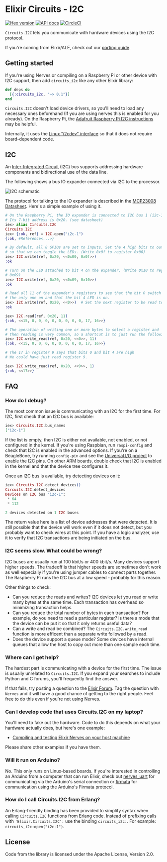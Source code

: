 # Elixir Circuits - I2C

[![Hex version](https://img.shields.io/hexpm/v/circuits_i2c.svg "Hex version")](https://hex.pm/packages/circuits_i2c)
[![API docs](https://img.shields.io/hexpm/v/circuits_i2c.svg?label=hexdocs "API docs")](https://hexdocs.pm/circuits_i2c/Circuits.I2C.html)
[![CircleCI](https://circleci.com/gh/elixir-circuits/circuits_i2c.svg?style=svg)](https://circleci.com/gh/elixir-circuits/circuits_i2c)

`Circuits.I2C` lets you communicate with hardware devices using the I2C
protocol.

If you're coming from Elixir/ALE, check out our [porting guide](PORTING.md).

## Getting started

If you're using Nerves or compiling on a Raspberry Pi or other device with I2C
support, then add `circuits_i2c` like any other Elixir library:

```elixir
def deps do
  [{:circuits_i2c, "~> 0.1"}]
end
```

`Circuits.I2C` doesn't load device drivers, so you'll need to load any necessary
ones beforehand (If you are using nerves this is enabled for you already).  On the Raspberry Pi, the [Adafruit Raspberry Pi I2C
instructions](https://learn.adafruit.com/adafruits-raspberry-pi-lesson-4-gpio-setup/configuring-i2c)
may be helpful.

Internally, it uses the [Linux "i2cdev"
interface](https://elixir.bootlin.com/linux/latest/source/Documentation/i2c/dev-interface)
so that it does not require board-dependent code.

## I2C

An [Inter-Integrated Circuit](https://en.wikipedia.org/wiki/I%C2%B2C) (I2C) bus
supports addressing hardware components and bidirectional use of the data line.

The following shows a bus IO expander connected via I2C to the processor.

![I2C schematic](assets/images/schematic-i2c.png)

The protocol for talking to the IO expander is described in the [MCP23008
Datasheet](http://www.microchip.com/wwwproducts/Devices.aspx?product=MCP23008).
Here's a simple example of using it.

```elixir
# On the Raspberry Pi, the IO expander is connected to I2C bus 1 (i2c-1).
# Its 7-bit address is 0x20. (see datasheet)
iex> alias Circuits.I2C
Circuits.I2C
iex> {:ok, ref} = I2C.open("i2c-1")
{:ok, #Reference<...>}

# By default, all 8 GPIOs are set to inputs. Set the 4 high bits to outputs
# so that we can toggle the LEDs. (Write 0x0f to register 0x00)
iex> I2C.write(ref, 0x20, <<0x00, 0x0f>>)
:ok

# Turn on the LED attached to bit 4 on the expander. (Write 0x10 to register
# 0x09)
iex> I2C.write(ref, 0x20, <<0x09, 0x10>>)
:ok

# Read all 11 of the expander's registers to see that the bit 0 switch is
# the only one on and that the bit 4 LED is on.
iex> I2C.write(ref, 0x20, <<0>>)  # Set the next register to be read to 0
:ok

iex> I2C.read(ref, 0x20, 11)
{:ok, <<15, 0, 0, 0, 0, 0, 0, 0, 0, 17, 16>>}

# The operation of writing one or more bytes to select a register and
# then reading is very common, so a shortcut is to just run the following:
iex> I2C.write_read(ref, 0x20, <<0>>, 11)
{:ok, <<15, 0, 0, 0, 0, 0, 0, 0, 0, 17, 16>>}

# The 17 in register 9 says that bits 0 and bit 4 are high
# We could have just read register 9.

iex> I2C.write_read(ref, 0x20, <<9>>, 1)
{:ok, <<17>>}
```

## FAQ

### How do I debug?

The most common issue is communicating with an I2C for the first time.  For I2C,
first check that an I2C bus is available:

```elixir
iex> Circuits.I2C.bus_names
["i2c-1"]
```

If the list is empty, then I2C is either not available, not enabled, or not
configured in the kernel. If you're using Raspbian, run `raspi-config` and check
that I2C is enabled in the advanced options. If you're on a BeagleBone, try
running `config-pin` and see the [Universal I/O
project](https://github.com/cdsteinkuehler/beaglebone-universal-io) to enable
the I2C pins. On other ARM boards, double check that I2C is enabled in the
kernel and that the device tree configures it.

Once an I2C bus is available, try detecting devices on it:

```elixir
iex> Circuits.I2C.detect_devices()
Circuits.I2C.detect_devices
Devices on I2C bus "i2c-1":
 * 64
 * 112

2 devices detected on 1 I2C buses
```

The return value here is a list of device addresses that were detected. It is
still possible that the device will work even if it does not detect, but you
probably want to check wires at this point. If you have a logic analyzer, use it
to verify that I2C transactions are being initiated on the bus.

### I2C seems slow. What could be wrong?

I2C buses are usually run at 100 kbit/s or 400 kbit/s. Many devices support
higher speeds. The tradeoff is that higher speeds are sometimes don't work as
well especially if you're using jumper cables to connect parts together. The
Raspberry Pi runs the I2C bus at a low speed - probably for this reason.

Other things to check:

* Can you reduce the reads and writes? I2C devices let you read or write many
  bytes at the same time. Each transaction has overhead so minimizing
  transaction helps.
* Can you reduce the total number of bytes in each transaction? For example, do
  you need to read a particular register? Is there a mode that the device can be
  put it so that it only returns useful data?
* Can a write and read be combined? The `Circuits.I2C.write_read` function is
  more efficent than a separate write followed by a read.
* Does the device support a queue mode? Some devices have internal queues that
  allow the host to copy out more than one sample each time.

### Where can I get help?

The hardest part is communicating with a device for the first time. The issue is
usually unrelated to `Circuits.I2C`. If you expand your searches to include
Python and C forums, you'll frequently find the answer.

If that fails, try posting a question to the [Elixir
Forum](https://elixirforum.com/). Tag the question with `Nerves` and it will
have a good chance of getting to the right people. Feel free to do this even if
you're not using Nerves.

### Can I develop code that uses Circuits.I2C on my laptop?

You'll need to fake out the hardware. Code to do this depends on what your
hardware actually does, but here's one example:

* [Compiling and testing Elixir Nerves on your host machine](http://www.cultivatehq.com/posts/compiling-and-testing-elixir-nerves-on-your-host-machine/)

Please share other examples if you have them.

### Will it run on Arduino?

No. This only runs on Linux-based boards. If you're interested in controlling an
Arduino from a computer that can run Elixir, check out
[nerves_uart](https://hex.pm/packages/nerves_uart) for communicating via the
Arduino's serial connection or
[firmata](https://github.com/mobileoverlord/firmata) for communication using the
Arduino's Firmata protocol.

### How do I call Circuits.I2C from Erlang?

An Erlang-friendly binding has been provided to simplify syntax when calling
`Circuits.I2C` functions from Erlang code. Instead of prefixing calls with
`'Elixir.Circuits.I2C':` use the binding `circuits_i2c:`.  For example:
`circuits_i2c:open("i2c-1")`.

## License

Code from the library is licensed under the Apache License, Version 2.0.
